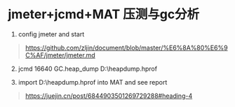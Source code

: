 # jmeter+jcmd+MAT 压测与gc分析

1. config jmeter and start 
> https://github.com/zljin/document/blob/master/%E6%8A%80%E6%9C%AF/jmeter/jmeter.md

2. jcmd 16640 GC.heap_dump D:\heapdump.hprof

3. import D:\heapdump.hprof into MAT and see report

> https://juejin.cn/post/6844903501269729288#heading-4


